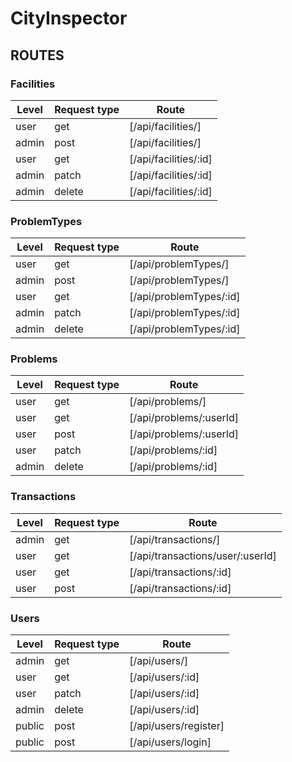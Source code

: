 # CityInspector

## ROUTES

### Facilities
Level | Request type | Route |
--- | --- | --- |
user | get | [/api/facilities/]
admin | post | [/api/facilities/]
user | get | [/api/facilities/:id]
admin | patch | [/api/facilities/:id]
admin | delete | [/api/facilities/:id]

### ProblemTypes
Level | Request type | Route |
--- | --- | --- |
user | get | [/api/problemTypes/]
admin | post | [/api/problemTypes/]
user | get | [/api/problemTypes/:id]
admin | patch | [/api/problemTypes/:id]
admin | delete | [/api/problemTypes/:id]

### Problems
Level | Request type | Route |
--- | --- | --- |
user | get | [/api/problems/]
user | get | [/api/problems/:userId]
user | post | [/api/problems/:userId]
user | patch | [/api/problems/:id]
admin | delete | [/api/problems/:id]

### Transactions
Level | Request type | Route |
--- | --- | --- |
admin | get | [/api/transactions/]
user | get | [/api/transactions/user/:userId]
user | get | [/api/transactions/:id]
user | post | [/api/transactions/:id]

### Users
Level | Request type | Route |
--- | --- | --- |
admin | get | [/api/users/]
user | get | [/api/users/:id]
user | patch | [/api/users/:id]
admin | delete | [/api/users/:id]
public | post | [/api/users/register]
public | post | [/api/users/login]
